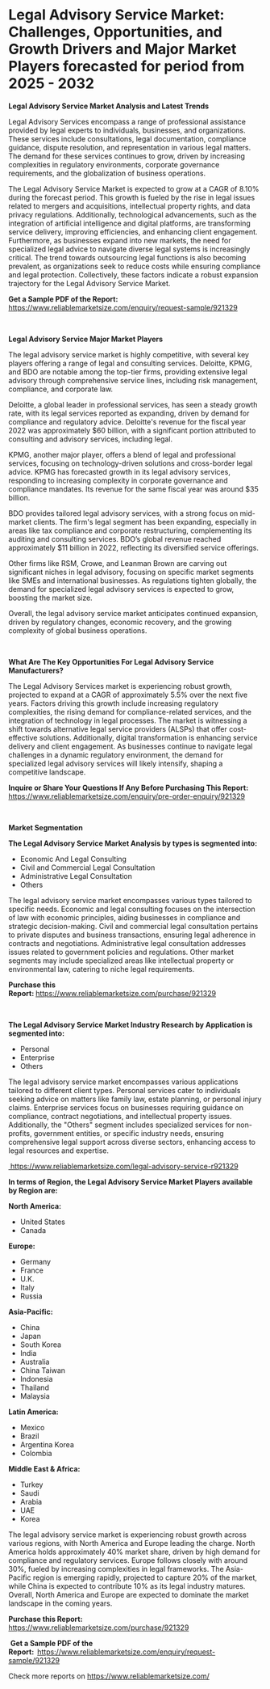 <p><h1>Legal Advisory Service Market: Challenges, Opportunities, and Growth Drivers and Major Market Players forecasted for period from 2025 - 2032</h1></p><p><strong>Legal Advisory Service Market Analysis and Latest Trends</strong></p>
<p><p>Legal Advisory Services encompass a range of professional assistance provided by legal experts to individuals, businesses, and organizations. These services include consultations, legal documentation, compliance guidance, dispute resolution, and representation in various legal matters. The demand for these services continues to grow, driven by increasing complexities in regulatory environments, corporate governance requirements, and the globalization of business operations.</p><p>The Legal Advisory Service Market is expected to grow at a CAGR of 8.10% during the forecast period. This growth is fueled by the rise in legal issues related to mergers and acquisitions, intellectual property rights, and data privacy regulations. Additionally, technological advancements, such as the integration of artificial intelligence and digital platforms, are transforming service delivery, improving efficiencies, and enhancing client engagement. Furthermore, as businesses expand into new markets, the need for specialized legal advice to navigate diverse legal systems is increasingly critical. The trend towards outsourcing legal functions is also becoming prevalent, as organizations seek to reduce costs while ensuring compliance and legal protection. Collectively, these factors indicate a robust expansion trajectory for the Legal Advisory Service Market.</p></p>
<p><strong>Get a Sample PDF of the Report:&nbsp;</strong> <a href="https://www.reliablemarketsize.com/enquiry/request-sample/921329?utm_campaign=2753&utm_medium=2&utm_source=Github&utm_content=ia&utm_term=05032025&utm_id=legal-advisory-service">https://www.reliablemarketsize.com/enquiry/request-sample/921329</a></p>
<p>&nbsp;</p>
<p><strong>Legal Advisory Service Major Market Players</strong></p>
<p><p>The legal advisory service market is highly competitive, with several key players offering a range of legal and consulting services. Deloitte, KPMG, and BDO are notable among the top-tier firms, providing extensive legal advisory through comprehensive service lines, including risk management, compliance, and corporate law.</p><p>Deloitte, a global leader in professional services, has seen a steady growth rate, with its legal services reported as expanding, driven by demand for compliance and regulatory advice. Deloitte's revenue for the fiscal year 2022 was approximately $60 billion, with a significant portion attributed to consulting and advisory services, including legal.</p><p>KPMG, another major player, offers a blend of legal and professional services, focusing on technology-driven solutions and cross-border legal advice. KPMG has forecasted growth in its legal advisory services, responding to increasing complexity in corporate governance and compliance mandates. Its revenue for the same fiscal year was around $35 billion.</p><p>BDO provides tailored legal advisory services, with a strong focus on mid-market clients. The firm's legal segment has been expanding, especially in areas like tax compliance and corporate restructuring, complementing its auditing and consulting services. BDO’s global revenue reached approximately $11 billion in 2022, reflecting its diversified service offerings.</p><p>Other firms like RSM, Crowe, and Leanman Brown are carving out significant niches in legal advisory, focusing on specific market segments like SMEs and international businesses. As regulations tighten globally, the demand for specialized legal advisory services is expected to grow, boosting the market size.</p><p>Overall, the legal advisory service market anticipates continued expansion, driven by regulatory changes, economic recovery, and the growing complexity of global business operations.</p></p>
<p>&nbsp;</p>
<p><strong>What Are The Key Opportunities For Legal Advisory Service Manufacturers?</strong></p>
<p><p>The Legal Advisory Services market is experiencing robust growth, projected to expand at a CAGR of approximately 5.5% over the next five years. Factors driving this growth include increasing regulatory complexities, the rising demand for compliance-related services, and the integration of technology in legal processes. The market is witnessing a shift towards alternative legal service providers (ALSPs) that offer cost-effective solutions. Additionally, digital transformation is enhancing service delivery and client engagement. As businesses continue to navigate legal challenges in a dynamic regulatory environment, the demand for specialized legal advisory services will likely intensify, shaping a competitive landscape.</p></p>
<p><strong>Inquire or Share Your Questions If Any Before Purchasing This Report:</strong> <a href="https://www.reliablemarketsize.com/enquiry/pre-order-enquiry/921329?utm_campaign=2753&utm_medium=2&utm_source=Github&utm_content=ia&utm_term=05032025&utm_id=legal-advisory-service">https://www.reliablemarketsize.com/enquiry/pre-order-enquiry/921329</a></p>
<p>&nbsp;</p>
<p><strong>Market Segmentation</strong></p>
<p><strong>The Legal Advisory Service Market Analysis by types is segmented into:</strong></p>
<p><ul><li>Economic And Legal Consulting</li><li>Civil and Commercial Legal Consultation</li><li>Administrative Legal Consultation</li><li>Others</li></ul></p>
<p><p>The legal advisory service market encompasses various types tailored to specific needs. Economic and legal consulting focuses on the intersection of law with economic principles, aiding businesses in compliance and strategic decision-making. Civil and commercial legal consultation pertains to private disputes and business transactions, ensuring legal adherence in contracts and negotiations. Administrative legal consultation addresses issues related to government policies and regulations. Other market segments may include specialized areas like intellectual property or environmental law, catering to niche legal requirements.</p></p>
<p><strong>Purchase this Report:&nbsp;</strong><a href="https://www.reliablemarketsize.com/purchase/921329?utm_campaign=2753&utm_medium=2&utm_source=Github&utm_content=ia&utm_term=05032025&utm_id=legal-advisory-service">https://www.reliablemarketsize.com/purchase/921329</a></p>
<p>&nbsp;</p>
<p><strong>The Legal Advisory Service Market Industry Research by Application is segmented into:</strong></p>
<p><ul><li>Personal</li><li>Enterprise</li><li>Others</li></ul></p>
<p><p>The legal advisory service market encompasses various applications tailored to different client types. Personal services cater to individuals seeking advice on matters like family law, estate planning, or personal injury claims. Enterprise services focus on businesses requiring guidance on compliance, contract negotiations, and intellectual property issues. Additionally, the "Others" segment includes specialized services for non-profits, government entities, or specific industry needs, ensuring comprehensive legal support across diverse sectors, enhancing access to legal resources and expertise.</p></p>
<p><a href="https://www.reliablemarketsize.com/legal-advisory-service-r921329?utm_campaign=2753&utm_medium=2&utm_source=Github&utm_content=ia&utm_term=05032025&utm_id=legal-advisory-service">&nbsp;https://www.reliablemarketsize.com/legal-advisory-service-r921329</a></p>
<p><strong>In terms of Region, the Legal Advisory Service Market Players available by Region are:</strong></p>
<p>
    <p> <strong> North America: </strong>
        <ul>
            <li>United States</li>
            <li>Canada</li>
        </ul>
        </p> 
    <p> <strong> Europe: </strong>
        <ul>
            <li>Germany</li>
            <li>France</li>
            <li>U.K.</li>
            <li>Italy</li>
            <li>Russia</li>
        </ul>
        </p> 
    <p> <strong> Asia-Pacific: </strong>
        <ul>
            <li>China</li>
            <li>Japan</li>
            <li>South Korea</li>
            <li>India</li>
            <li>Australia</li>
            <li>China Taiwan</li>
            <li>Indonesia</li>
            <li>Thailand</li>
            <li>Malaysia</li>
        </ul>
        </p> 
    <p> <strong> Latin America: </strong>
        <ul>
            <li>Mexico</li>
            <li>Brazil</li>
            <li>Argentina Korea</li>
            <li>Colombia</li>
        </ul>
        </p> 
    <p> <strong> Middle East & Africa: </strong>
        <ul>
            <li>Turkey</li>
            <li>Saudi</li>
            <li>Arabia</li>
            <li>UAE</li>
            <li>Korea</li>
        </ul>
    </p>
    </p>
<p><p>The legal advisory service market is experiencing robust growth across various regions, with North America and Europe leading the charge. North America holds approximately 40% market share, driven by high demand for compliance and regulatory services. Europe follows closely with around 30%, fueled by increasing complexities in legal frameworks. The Asia-Pacific region is emerging rapidly, projected to capture 20% of the market, while China is expected to contribute 10% as its legal industry matures. Overall, North America and Europe are expected to dominate the market landscape in the coming years.</p></p>
<p><strong>Purchase this Report: </strong><a href="https://www.reliablemarketsize.com/purchase/921329?utm_campaign=2753&utm_medium=2&utm_source=Github&utm_content=ia&utm_term=05032025&utm_id=legal-advisory-service">https://www.reliablemarketsize.com/purchase/921329</a></p>
<p>&nbsp;<strong>Get a Sample PDF of the Report:&nbsp;&nbsp;</strong><a href="https://www.reliablemarketsize.com/enquiry/request-sample/921329?utm_campaign=2753&utm_medium=2&utm_source=Github&utm_content=ia&utm_term=05032025&utm_id=legal-advisory-service">https://www.reliablemarketsize.com/enquiry/request-sample/921329</a></p>
<p><strong></strong></p>
<p>Check more reports on <a href="https://www.reliablemarketsize.com/?utm_campaign=2753&utm_medium=2&utm_source=Github&utm_content=ia&utm_term=05032025&utm_id=legal-advisory-service">https://www.reliablemarketsize.com/</a></p>